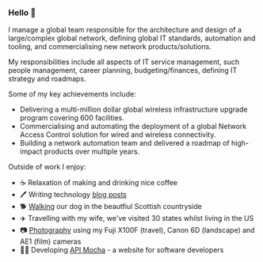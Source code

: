 ### Hello 👋

I manage a global team responsible for the architecture and design of a large/complex global network, defining global IT standards, automation and tooling, and commercialising new network products/solutions.

My responsibilities include all aspects of IT service management, such people management, career planning, budgeting/finances, defining IT strategy and roadmaps.

Some of my key achievements include:
- Delivering a multi-million dollar global wireless infrastructure upgrade program covering 600 facilities.
- Commercialising and automating the deployment of a global Network Access Control solution for wired and wireless connectivity.
- Building a network automation team and delivered a roadmap of high-impact products over multiple years.

Outside of work I enjoy:
- ☕️ Relaxation of making and drinking nice coffee
- 🖊️ Writing technology [blog posts](https://petermoorey.github.io)
- 🐕 [Walking](https://500px.com/photo/1043822168/winter-walk-in-aberdeenshire-by-peter-moorey) our dog in the beautfiul Scottish countryside
- ✈️ Travelling with my wife, we've visited 30 states whilst living in the US
- 📷 [Photography](https://500px.com/p/PeterMoorey?view=photos) using my Fuji X100F (travel), Canon 6D (landscape) and AE1 (film) cameras
- 👨‍💻 Developing [API Mocha](https://apimocha.com) - a website for software developers

